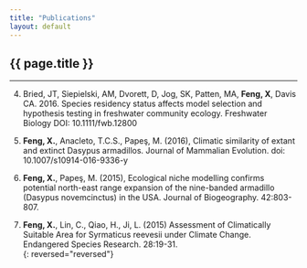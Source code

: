 ```yaml
---
title: "Publications"
layout: default
---
```

## {{ page.title }}  
<hr>

4. Bried, JT, Siepielski, AM, Dvorett, D, Jog, SK, Patten, MA, **Feng, X**, Davis CA. 2016. Species residency status affects model selection and hypothesis testing in freshwater community ecology. Freshwater Biology DOI: 10.1111/fwb.12800  

3. **Feng, X.**, Anacleto, T.C.S., Papeş, M. (2016), Climatic similarity of extant and extinct Dasypus armadillos. Journal of Mammalian Evolution. doi: 10.1007/s10914-016-9336-y  

2. **Feng, X.**, Papeş, M. (2015), Ecological niche modelling confirms potential north-east range expansion of the nine-banded armadillo (Dasypus novemcinctus) in the USA. Journal of Biogeography. 42:803-807.  

1. **Feng, X.**, Lin, C., Qiao, H., Ji, L. (2015) Assessment of Climatically Suitable Area for Syrmaticus reevesii under Climate Change. Endangered Species Research. 28:19-31.  
{: reversed="reversed"}


